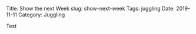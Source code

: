 Title: Show the next Week
slug: show-next-week
Tags: juggling
Date: 2019-11-11
Category: Juggling

Test
